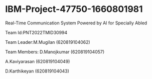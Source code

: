 # IBM-Project-47750-1660801981
Real-Time Communication System Powered by AI for Specially Abled

Team Id:PNT2022TMID30994

Team Leader:M.Mugilan (620819104062) 

Team Members:
D.Manojkumar    (620819104057)

A.Kaviyarasan   (620819104049)

D.Karthikeyan   (620819104043)
